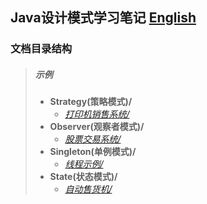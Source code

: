 ## Java设计模式学习笔记 [English](https://github.com/Sinton/DesignPatterns/blob/master/README_EN.md)
### 文档目录结构
> ##### 示例
> - **Strategy(策略模式)/**
>   - *[打印机销售系统/](https://github.com/Sinton/DesignPatterns/blob/master/Strategy/PrinterSalesSystem/README.md)*
> - **Observer(观察者模式)/**
>   - *[股票交易系统/](https://github.com/Sinton/DesignPatterns/blob/master/Observer/StockTradingSystem/README.md)*
> - **Singleton(单例模式)/**
>   - *[线程示例/](https://github.com/Sinton/DesignPatterns/blob/master/Singleton/ThreadDemo/README.md)*
> - **State(状态模式)/**
>   - *[自动售货机/](https://github.com/Sinton/DesignPatterns/blob/master/State/VendingMachine/README.md)*